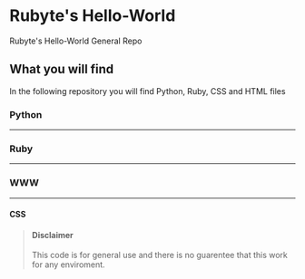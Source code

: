 # Rubyte's Hello-World

Rubyte's Hello-World General Repo

## What you will find 

In the following repository you will find Python, Ruby, CSS and HTML files

### Python

---
### Ruby

---
### WWW

---
#### CSS



> #### Disclaimer
>
> This code is for general use and there is no guarentee that this work for any enviroment. 
